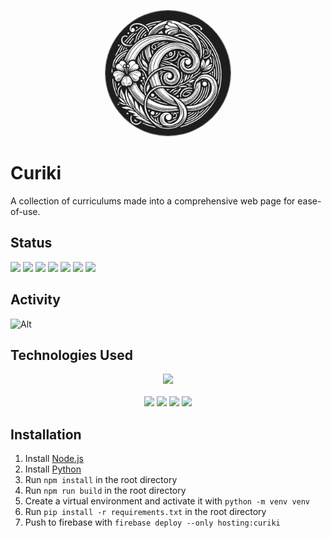 <p align="center">
    <img src="/app/static/icons/curiki.png" width="200"  style="border-radius: 50%; width: 200px; border: 1px solid gray;">
</p>

# Curiki

A collection of curriculums made into a comprehensive web page for ease-of-use.

## Status

<p align="left">
    <a><img src="https://img.shields.io/github/created-at/Curiki/Curiki"/></a>
    <a><img src="https://img.shields.io/github/license/Curiki/Curiki"/></a>
    <a><img src="https://img.shields.io/github/repo-size/Curiki/Curiki?label=Size"/></a>
    <a><img src="https://img.shields.io/github/commit-activity/m/Curiki/Curiki"/></a>
    <a><img src="https://img.shields.io/github/languages/count/Curiki/Curiki"></a>
    <a><img src="https://img.shields.io/github/languages/top/Curiki/Curiki"></a>
    <a><img src="https://img.shields.io/badge/python-3.12-blue"></a>
</p>

## Activity

![Alt](https://repobeats.axiom.co/api/embed/95ac1e8e94c0fe20b7dbeb218d515c06ac881b5f.svg "Repobeats analytics image")

## Technologies Used

<p align="center">
    <a><img src="https://github.com/tornadoweb/tornado/blob/stable/docs/tornado.png?raw=true"></a>
    <br>
    <br>
    <a><img src="https://img.shields.io/badge/Python-3776AB?logo=python&logoColor=fff"></a>
    <a><img src="https://img.shields.io/badge/HTML-%23E34F26.svg?logo=html5&logoColor=white"></a>
    <a><img src="https://img.shields.io/badge/CSS-1572B6?logo=css3&logoColor=fff"></a>
    <a><img src="https://img.shields.io/badge/TypeScript-3178C6?logo=typescript&logoColor=fff"></a>
</p>

## Installation

1. Install [Node.js](https://nodejs.org/en/download/)
2. Install [Python](https://www.python.org/downloads/)
3. Run `npm install` in the root directory
4. Run `npm run build` in the root directory
5. Create a virtual environment and activate it with `python -m venv venv`
6. Run `pip install -r requirements.txt` in the root directory
7. Push to firebase with `firebase deploy --only hosting:curiki`
